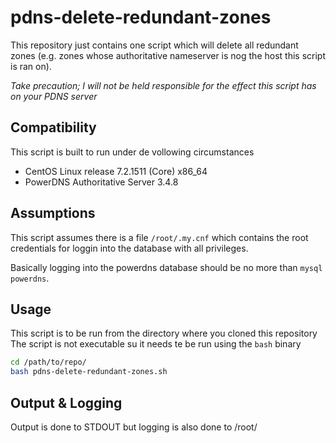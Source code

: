 # pdns-delete-redundant-zones

This repository just contains one script which will delete all redundant zones (e.g. zones whose authoritative nameserver is nog the host this script is ran on).

*Take precaution; I will not be held responsible for the effect this script has on your PDNS server*

## Compatibility
This script is built to run under de vollowing circumstances

* CentOS Linux release 7.2.1511 (Core) x86_64
* PowerDNS Authoritative Server 3.4.8

## Assumptions
This script assumes there is a file ```/root/.my.cnf``` which contains the root credentials for loggin into the database with all privileges.

Basically logging into the powerdns database should be no more than ```mysql powerdns```.

## Usage

This script is to be run from the directory where you cloned this repository
The script is not executable su it needs te be run using the ```bash``` binary

```bash
cd /path/to/repo/
bash pdns-delete-redundant-zones.sh
```

## Output & Logging
Output is done to STDOUT but logging is also done to /root/
